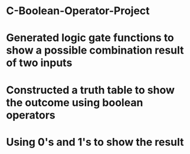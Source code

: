 # C-Boolean-Operator-Project

# Generated logic gate functions to show a possible combination result of two inputs 
# Constructed a truth table to show the outcome using boolean operators 
# Using 0's and 1's to show the result

